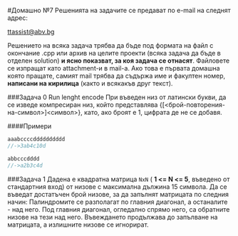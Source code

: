 #Домашно №7
Решенията на задачите се предават по e-mail на следнят адрес:

ttassist@abv.bg

Решението на всяка задача трябва да бъде под формата на файл с окончание .cpp или архив на целите проекти (всяка задача да бъде в отделен solution) **и ясно показват, за коя задача се отнасят**. Файловете се изпращат като attachment-и в mail-a. Ако това е първата домашна която пращате, самият mail трябва да съдържа име и факултен номер, **написани на кирилица** (както и всякакъв друг текст). 

###Задача 0 Run lenght encode
При въведен низ от латински букви, да се изведе компресиран низ, който представлява {[<брой-повторения-на-символ>]<символ>}, като, ако броят е 1, цифрата де не се добавя.

####Примери
```C++
aaabccccdddddddddd
//->3ab4c10d

abbcccdddd
//->a2b3c4d
```

###Задача 1
Дадена е квадратна матрица ```NxN``` ( **1 <= N <= 5**, въведено от стандартния вход) от низове с максимална дължина 15 символа. Да се въведат достатъчен брой низове, за да запълнят матрицата по следния начин:
Палиндромите се разполагат по главния диагонал, а останалите - над него. Под главния диагонал, огледално спрямо него, са обратните низове на тези над него.
Въвеждането продължава до запълване на матрицата, а излишните низове се игнорират.
